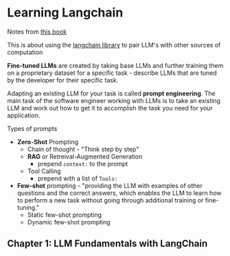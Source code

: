 # Learning Langchain

Notes from [this book](https://www.amazon.com/Learning-LangChain-Building-Applications-LangGraph/dp/1098167287/ref=sr_1_1?crid=OJKL6YHXF5&dib=eyJ2IjoiMSJ9.NABpFJrg-6-jP3ExltagIA.z9-TdlSP_-930hor7rJCTzjy7ZNxwszlm1YaPaMJ56w&dib_&tag=amzfinder-20&keywords=978-1-098-16728-8+isbn)

This is about using the [langchain library](https://github.com/langchain-ai/langchain) to pair LLM's with other sources of computation

__Fine-tuned LLMs__ are created by taking base LLMs and further training them on a proprietary dataset for a specific task - describe LLMs that are tuned by the developer for their specific task.

Adapting an existing LLM for your task is called __prompt engineering__.  The main task of the software engineer working with LLMs is to take an existing LLM and work out how to get it to accomplish the task you need for your application.

Types of prompts
* __Zero-Shot__ Prompting
  * Chain of thought - "Think step by step"
  * __RAG__ or Retreival-Augmented Generation
    * prepend `context:` to the prompt
  * Tool Calling
    * prepend with a list of `Tools:`
* __Few-shot__ prompting - "providing the LLM with examples of other questions and the correct
answers, which enables the LLM to learn how to perform a new task without going
through additional training or fine-tuning."
  * Static few-shot prompting
  * Dynamic few-shot prompting

## Chapter 1: LLM Fundamentals with LangChain

